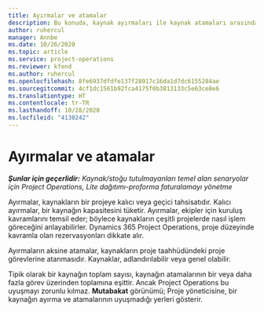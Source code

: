 ```yaml
---
title: Ayırmalar ve atamalar
description: Bu konuda, kaynak ayırmaları ile kaynak atamaları arasındaki farklar hakkında bilgiler sağlanmaktadır.
author: ruhercul
manager: Annbe
ms.date: 10/26/2020
ms.topic: article
ms.service: project-operations
ms.reviewer: kfend
ms.author: ruhercul
ms.openlocfilehash: 8fe6937dfdfe137f28917c16da1d7dc6155284ae
ms.sourcegitcommit: 4cf1dc1561b92fca4175f0b3813133c5e63ce8e6
ms.translationtype: HT
ms.contentlocale: tr-TR
ms.lasthandoff: 10/28/2020
ms.locfileid: "4130242"
---
```

# <a name="bookings-vs-assignments"></a>Ayırmalar ve atamalar

_**Şunlar için geçerlidir:** Kaynak/stoğu tutulmayanları temel alan senaryolar için Project Operations, Lite dağıtımı-proforma faturalamayı yönetme_

Ayırmalar, kaynakların bir projeye kalıcı veya geçici tahsisatıdır. Kalıcı ayırmalar, bir kaynağın kapasitesini tüketir. Ayırmalar, ekipler için kuruluş kavramlarını temsil eder; böylece kaynakların çeşitli projelerde nasıl işlem göreceğini anlayabilirler. Dynamics 365 Project Operations, proje düzeyinde kavramla olan rezervasyonları dikkate alır. 

Ayırmaların aksine atamalar, kaynakların proje taahhüdündeki proje görevlerine atanmasıdır. Kaynaklar, adlandırılabilir veya genel olabilir. 

Tipik olarak bir kaynağın toplam sayısı, kaynağın atamalarının bir veya daha fazla görev üzerinden toplamına eşittir. Ancak Project Operations bu uyuşmayı zorunlu kılmaz. **Mutabakat** görünümü; Proje yöneticisine, bir kaynağın ayırma ve atamalarının uyuşmadığı yerleri gösterir.
